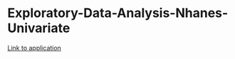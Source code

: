 # Exploratory-Data-Analysis-Nhanes-Univariate
[Link to application](https://tarantuviez-10.herokuapp.com/)
